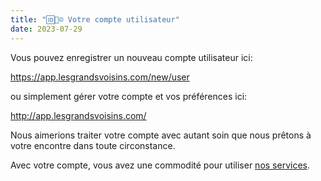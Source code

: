 ```yaml
---
title: "🆔📇☺ Votre compte utilisateur"
date: 2023-07-29
---
```


Vous pouvez enregistrer un nouveau compte utilisateur ici:

https://app.lesgrandsvoisins.com/new/user

ou simplement gérer votre compte et vos préférences ici:

http://app.lesgrandsvoisins.com/

Nous aimerions traiter votre compte avec autant soin que nous prêtons à votre encontre dans toute circonstance.

Avec votre compte, vous avez une commodité pour utiliser [nos services](/notes/what/services).